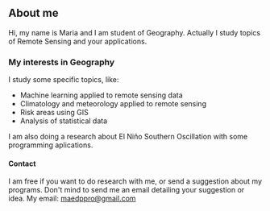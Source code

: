 ## About me
Hi, my name is Maria and I am student of Geography. Actually I study topics of Remote Sensing and your applications. 

### My interests in Geography
I study some specific topics, like:
- Machine learning applied to remote sensing data
- Climatology and meteorology applied to remote sensing
- Risk areas using GIS
- Analysis of statistical data

I am also doing a research about El Niño Southern Oscillation with some programming aplications. 

#### Contact
I am free if you want to do research with me, or send a suggestion about my programs. Don't mind to send me an email detailing your suggestion or idea.
My email: 
maedppro@gmail.com
